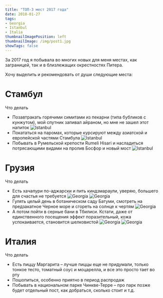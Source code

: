 ```yaml
---
title: "ТОП-3 мест 2017 года"
date: 2018-01-27
tags:
- Georgia
- Istanbul
- Italia
thumbnailImagePosition: left
thumbnailImage: /img/post1.jpg
showTags: false
---
```


За 2017 год я побывала во многих новых для меня местах, как заграницей, так и в близлежащих окрестностях Питера.
<!--more-->

Хочу выделить и рекомендовать от души следующие места:

# Стамбул

<dl><dt>Что делать</dt></dl>

- Позавтракать горячими симитами из пекарни (типа бубликов с кунжутом), мой спутник запивал айраном, но мне не зашел этот напиток
![Istanbul](/img/Istanbul1.jpg)
- Покататься на паромах, которые курсируют между азиатской и европейской частями Стамбула
![Istanbul](/img/Istanbul3.jpg)
- Побывать в Румельской крепости Rumeli Hisari и насладиться потрясающими видами на пролив Босфор и новый мост
![Istanbul](/img/Istanbul2.jpg)

# Грузия

<dl><dt>Что делать</dt></dl>

- Есть хачапури по-аджарски и пить киндзмараули, уверяю, большего для счастья не требуется
![Georgia](/img/Georgia3.jpg)
![Georgia](/img/Georgia1.jpg)
- Гулять целый день в ботаническом саду Батуми, смотреть на предзакатное Черное море и сгореть на солнце к чертям
![Georgia](/img/Georgia4.jpg)
- А потом пойти в серные бани в Тбилиси. Кстати, даже от единственного посещения эффект поразительный, кожа успокаивается, становится шелковистой
![Georgia](/img/Georgia5.jpg)
![Georgia](/img/Georgia2.jpg)

# Италия

<dl><dt>Что делать</dt></dl>

- Есть пиццу Маргарита – лучше пиццы еще не придумали, только тонкое тесто, томатный соус и моцарелла, и все это просто тает во рту
- Пошопиться, особенно приятно в период распродаж
- Побывать в национальном парке Чинкве-Терре – про парк позже будет отдельный пост, как добраться, сколько стоит и т.д.
